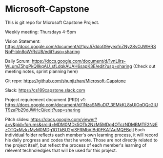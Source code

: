 # Microsoft-Capstone

This is git repo for Microsoft Capstone Project.

Weekly meeting: Thursdays 4-5pm

Vision Statement: https://docs.google.com/document/d/1pvJi7ddoG9eyexfnZNy28vOJWHRSNpP-bln8oWrRsU8/edit?usp=sharing

Daily Scrum: https://docs.google.com/document/d/1vnLllrs-WLumZ5hgPkQIIkqAU_sfLdqkAUAH6sapK3E/edit?usp=sharing
(Check out meeting notes, sprint planning here)

Git repo:
https://github.com/shunjizhan/Microsoft-Capstone

Slack: 
https://cs189capstone.slack.com

Project requirement document (PRD) v1: 
https://docs.google.com/document/d/1NzaSN5uDl7_3EMkKL8sUlOqDQc2IUT9zaPb29dJWHcQ/edit?usp=sharing 

Pitch slides:
https://docs.google.com/viewer?a=v&pid=forums&srcid=MDM0MDk5OTk2NzM5MDg4OTczNDMBMTE2NzEzOTQxMzkzMzM0MDg1OTkBU2piSFRMbVlBd0FKATAuMQEBdjI
Each individual folder reflects each member's own learning process, it will record his daily progress and codes that he wrote. Those are not directly related to the project itself, but reflect the process of each member's learning of relevent technoledgies that will be used for this project.

